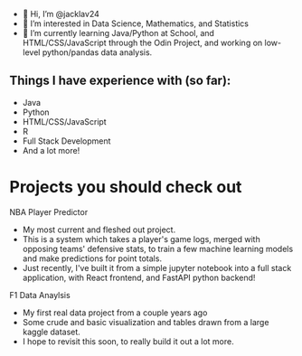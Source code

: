- 👋 Hi, I’m @jacklav24
- 👀 I’m interested in Data Science, Mathematics, and Statistics
- 🌱 I’m currently learning Java/Python at School, and HTML/CSS/JavaScript through the Odin Project, and working on low-level python/pandas data analysis.

## Things I have experience with (so far):
- Java
- Python
- HTML/CSS/JavaScript
- R
- Full Stack Development
- And a lot more!

# Projects you should check out
NBA Player Predictor
- My most current and fleshed out project.
- This is a system which takes a player's game logs, merged with opposing teams' defensive stats, to train a few machine learning models and make predictions for point totals.
- Just recently, I've built it from a simple jupyter notebook into a full stack application, with React frontend, and FastAPI python backend!

F1 Data Anaylsis
- My first real data project from a couple years ago
- Some crude and basic visualization and tables drawn from a large kaggle dataset.
- I hope to revisit this soon, to really build it out a lot more.

